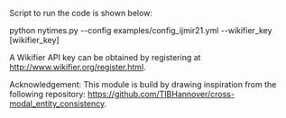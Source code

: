 Script to run the code is shown below:

python nytimes.py --config examples/config_ijmir21.yml --wikifier_key [wikifier_key]


A Wikifier API key can be obtained by registering at http://www.wikifier.org/register.html. 


Acknowledgement:
This module is build by drawing inspiration from the following repository: 
	https://github.com/TIBHannover/cross-modal_entity_consistency.
